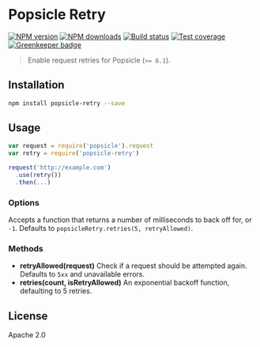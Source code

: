 # Popsicle Retry

[![NPM version][npm-image]][npm-url]
[![NPM downloads][downloads-image]][downloads-url]
[![Build status][travis-image]][travis-url]
[![Test coverage][coveralls-image]][coveralls-url]
[![Greenkeeper badge](https://badges.greenkeeper.io/blakeembrey/popsicle-retry.svg)](https://greenkeeper.io/)

> Enable request retries for Popsicle (`>= 6.1`).

## Installation

```sh
npm install popsicle-retry --save
```

## Usage

```js
var request = require('popsicle').request
var retry = require('popsicle-retry')

request('http://example.com')
  .use(retry())
  .then(...)
```

### Options

Accepts a function that returns a number of milliseconds to back off for, or `-1`. Defaults to `popsicleRetry.retries(5, retryAllowed)`.

### Methods

* **retryAllowed(request)** Check if a request should be attempted again. Defaults to `5xx` and unavailable errors.
* **retries(count, isRetryAllowed)** An exponential backoff function, defaulting to 5 retries.

## License

Apache 2.0

[npm-image]: https://img.shields.io/npm/v/popsicle-retry.svg?style=flat
[npm-url]: https://npmjs.org/package/popsicle-retry
[downloads-image]: https://img.shields.io/npm/dm/popsicle-retry.svg?style=flat
[downloads-url]: https://npmjs.org/package/popsicle-retry
[travis-image]: https://img.shields.io/travis/blakeembrey/popsicle-retry.svg?style=flat
[travis-url]: https://travis-ci.org/blakeembrey/popsicle-retry
[coveralls-image]: https://img.shields.io/coveralls/blakeembrey/popsicle-retry.svg?style=flat
[coveralls-url]: https://coveralls.io/r/blakeembrey/popsicle-retry?branch=master
